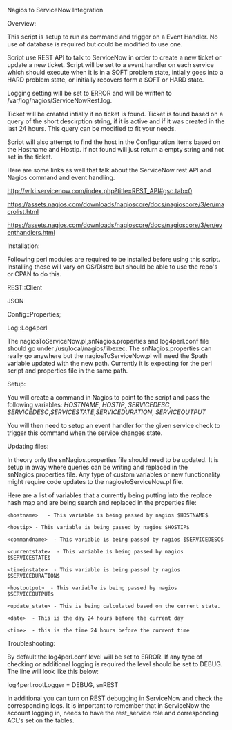
Nagios to ServiceNow Integration 

Overview: 

This script is setup to run as command and trigger on a Event Handler.  No use of database is required but could be modified to use one.
 

Script use REST API to talk to ServiceNow in order to create a new ticket or update a new ticket.  Script will be set to a event handler on each service which should execute when it is in a SOFT problem state, intially goes into a HARD problem state, or initially recovers form a SOFT or HARD state. 

Logging setting will be set to ERROR and will be written to /var/log/nagios/ServiceNowRest.log. 

Ticket will be created intially if no ticket is found.  Ticket is found based on a query of the short descirption string, if it is active and if it was created in the last 24 hours.  This query can be modified to fit your needs.

Script will also attempt to find the host in the Configuration Items based on the Hostname and Hostip.  If not found will just return a empty string and not set in the ticket.

Here are some links as well that talk about the ServiceNow rest API and Nagios command and event handling. 


http://wiki.servicenow.com/index.php?title=REST_API#gsc.tab=0 

https://assets.nagios.com/downloads/nagioscore/docs/nagioscore/3/en/macrolist.html 

https://assets.nagios.com/downloads/nagioscore/docs/nagioscore/3/en/eventhandlers.html 

 

Installation: 

 

Following perl modules are required to be installed before using this script.  Installing these will vary on OS/Distro but should be able to use the repo's or CPAN to do this. 

REST::Client 

JSON 

Config::Properties; 

Log::Log4perl 

The nagiosToServiceNow.pl,snNagios.properties and log4perl.conf file should go under /usr/local/nagios/libexec.  The snNagios.properties can really go anywhere but the nagiosToServiceNow.pl will need the $path variable updated with the new path.  Currently it is expecting for the perl script and properties file in the same path. 

Setup: 

You will create a command in Nagios to point to the script and pass the following variables: $HOSTNAME$, $HOSTIP$, $SERVICEDESC$, $SERVICEDESC$,$SERVICESTATE$,$SERVICEDURATION$, $SERVICEOUTPUT$ 

You will then need to setup an event handler for the given service check to trigger this command when the service changes state.  

Updating files: 

 

In theory only the snNagios.properties file should need to be updated.  It is setup in away where queries  can be writing and replaced in the snNagios.properties file.  Any type of custom variables or new functionality might require code updates to the nagiostoServiceNow.pl file. 

 

Here are a list of variables that a currently being putting into the replace hash map and are being search and replaced in the properties file: 

    <hostname>   - This variable is being passed by nagios $HOSTNAME$ 

    <hostip> - This variable is being passed by nagios $HOSTIP$ 

    <commandname>  - This variable is being passed by nagios $SERVICEDESC$ 

    <currentstate>  - This variable is being passed by nagios $SERVICESTATE$ 

    <timeinstate>  - This variable is being passed by nagios $SERVICEDURATION$ 

    <hostoutput>  - This variable is being passed by nagios $SERVICEOUTPUT$ 

    <update_state> - This is being calculated based on the current state. 

    <date>  - This is the day 24 hours before the current day 

    <time>  - this is the time 24 hours before the current time 

 

Troubleshooting: 

 

By default the log4perl.conf level will be set to ERROR.  If any type of checking or additional logging is required the level should be set to DEBUG.  The line will look like this below: 

 

log4perl.rootLogger              = DEBUG, snREST 

 

In additional you can turn on REST debugging in ServiceNow and check the corresponding logs.  It is important to remember that in ServiceNow the account logging in, needs to have the rest_service role and corresponding ACL's set on the tables. 

